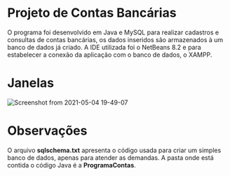 # Projeto de Contas Bancárias
O programa foi desenvolvido em Java e MySQL para realizar cadastros e consultas de contas bancárias, os dados inseridos são armazenados à um banco de dados já criado. A IDE utilizada foi o NetBeans 8.2 e para estabelecer a conexão da aplicação com o banco de dados, o XAMPP.

# Janelas
![Screenshot from 2021-05-04 19-49-07](https://user-images.githubusercontent.com/55068969/117079288-da183180-ad11-11eb-9d5a-975d38e66136.png)

# Observações
O arquivo **sqlschema.txt** apresenta o código usada para criar um simples banco de dados, apenas para atender as demandas.
A pasta onde está contida o código Java é a **ProgramaContas**.
